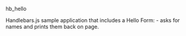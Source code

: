 hb_hello

Handlebars.js sample application that includes a Hello Form:
	- asks for names and prints them back on page.
